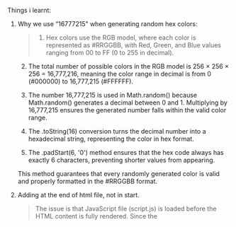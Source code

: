 Things i learnt: 
1. Why we use “16777215" when generating random hex colors:
    > 1. Hex colors use the RGB model, where each color is represented as #RRGGBB, with Red, Green, and Blue values ranging from 00 to FF (0 to 255 in decimal).

      2. The total number of possible colors in the RGB model is 256 × 256 × 256 = 16,777,216, meaning the color range in decimal is from 0 (#000000) to 16,777,215 (#FFFFFF).

      3. The number 16,777,215 is used in Math.random() because Math.random() generates a decimal between 0 and 1. Multiplying by 16,777,215 ensures the generated number falls within the valid color range.

      4. The .toString(16) conversion turns the decimal number into a hexadecimal string, representing the color in hex format.

      5. The .padStart(6, '0') method ensures that the hex code always has exactly 6 characters, preventing shorter values from appearing.

    This method guarantees that every randomly generated color is valid and properly formatted in the #RRGGBB format.

2. Adding <script src="script.js"></script> at the end of html file, not in start.
    > The issue is that  JavaScript file (script.js) is loaded before the HTML content is fully rendered. Since the <script> tag is placed in the <head> section,    when the script executes, it tries to select elements (#colour and #flip) before they exist in the DOM. This results in null values, and the event listener does not get attached properly.

Step by Step Algorithm:
> Tutorial link : https://www.webdevmonk.com/projects/flip-color-project.html
1. Create an HTML file and include the provided code.

2. In the CSS file, define styles for the h1 and button elements. You may also want to define styles for the container element or any other elements you wish to style.

3. Create a JavaScript file and link it to the HTML file using the script element at the bottom of the body element.

4. In the JavaScript file, define a function that will be called when the button is clicked. This function should change the text of the h1 element to a random color in the hexadecimal format (e.g. "#ff00ff").

5. To generate a random color, you can use the JavaScript Math.random() function to generate a random number between 0 and 1, then convert it to a hexadecimal value using the toString(16) method. You may also want to add a # symbol at the beginning of the color value.

6. In the JavaScript file, add an event listener to the button element that listens for a "click" event and calls the function you defined in step 5 when the event is triggered.


